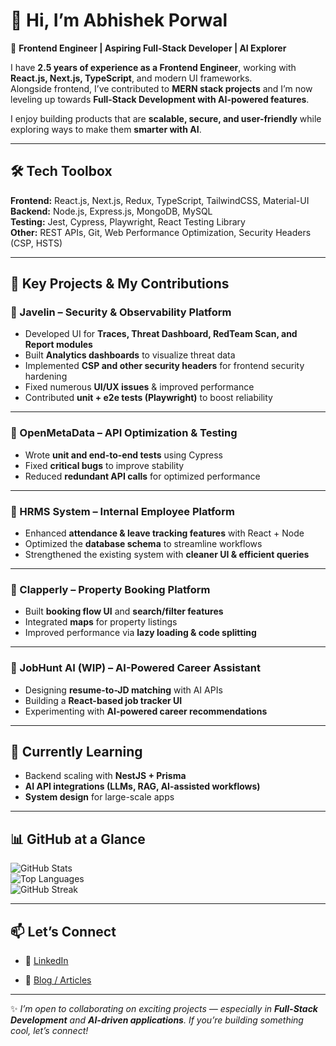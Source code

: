 # 👋 Hi, I’m Abhishek Porwal

🚀 **Frontend Engineer | Aspiring Full-Stack Developer | AI Explorer**

I have **2.5 years of experience as a Frontend Engineer**, working with
**React.js, Next.js, TypeScript**, and modern UI frameworks.  
Alongside frontend, I’ve contributed to **MERN stack projects** and I’m now
leveling up towards **Full-Stack Development with AI-powered features**.

I enjoy building products that are **scalable, secure, and user-friendly** while
exploring ways to make them **smarter with AI**.

---

## 🛠️ Tech Toolbox

**Frontend:** React.js, Next.js, Redux, TypeScript, TailwindCSS, Material-UI  
**Backend:** Node.js, Express.js, MongoDB, MySQL  
**Testing:** Jest, Cypress, Playwright, React Testing Library  
**Other:** REST APIs, Git, Web Performance Optimization, Security Headers (CSP,
HSTS)

---

## 🌟 Key Projects & My Contributions

### 🔐 Javelin – Security & Observability Platform

- Developed UI for **Traces, Threat Dashboard, RedTeam Scan, and Report
  modules**
- Built **Analytics dashboards** to visualize threat data
- Implemented **CSP and other security headers** for frontend security hardening
- Fixed numerous **UI/UX issues** & improved performance
- Contributed **unit + e2e tests (Playwright)** to boost reliability

---

### 🧩 OpenMetaData – API Optimization & Testing

- Wrote **unit and end-to-end tests** using Cypress
- Fixed **critical bugs** to improve stability
- Reduced **redundant API calls** for optimized performance

---

### 👥 HRMS System – Internal Employee Platform

- Enhanced **attendance & leave tracking features** with React + Node
- Optimized the **database schema** to streamline workflows
- Strengthened the existing system with **cleaner UI & efficient queries**

---

### 🏡 Clapperly – Property Booking Platform

- Built **booking flow UI** and **search/filter features**
- Integrated **maps** for property listings
- Improved performance via **lazy loading & code splitting**

---

### 🤖 JobHunt AI (WIP) – AI-Powered Career Assistant

- Designing **resume-to-JD matching** with AI APIs
- Building a **React-based job tracker UI**
- Experimenting with **AI-powered career recommendations**

---

## 🌱 Currently Learning

- Backend scaling with **NestJS + Prisma**
- **AI API integrations (LLMs, RAG, AI-assisted workflows)**
- **System design** for large-scale apps

---

## 📊 GitHub at a Glance

![GitHub Stats](https://github-readme-stats.vercel.app/api?username=abhishek332&show_icons=true&theme=radical)  
![Top Languages](https://github-readme-stats.vercel.app/api/top-langs/?username=abhishek332&layout=compact&theme=radical)  
![GitHub Streak](https://github-readme-streak-stats.herokuapp.com/?user=abhishek332&theme=radical)

---

## 📫 Let’s Connect

- 💼 [LinkedIn](#)
<!-- - 🌐 [Portfolio](#) _(coming soon)_ -->
- 📝 [Blog / Articles](#https://abhishekporwal.hashnode.dev/)

---

✨ _I’m open to collaborating on exciting projects — especially in **Full-Stack
Development** and **AI-driven applications**. If you’re building something cool,
let’s connect!_

